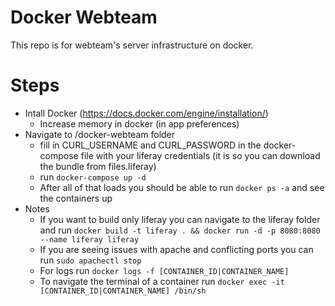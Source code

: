 # Docker Webteam
This repo is for webteam's server infrastructure on docker.

# Steps
* Intall Docker (https://docs.docker.com/engine/installation/)
	* Increase memory in docker (in app preferences)
* Navigate to /docker-webteam folder
	* fill in CURL_USERNAME and CURL_PASSWORD in the docker-compose file with your liferay credentials (it is so you can download the bundle from files.liferay)
	* run `docker-compose up -d`
	* After all of that loads you should be able to run `docker ps -a` and see the containers up
* Notes
	* If you want to build only liferay you can navigate to the liferay folder and run `docker build -t liferay . && docker run -d -p 8080:8080 --name liferay liferay`
	* If you are seeing issues with apache and conflicting ports you can run `sudo apachectl stop`
	* For logs run `docker logs -f [CONTAINER_ID|CONTAINER_NAME]`
	* To navigate the terminal of a container run  `docker exec -it [CONTAINER_ID|CONTAINER_NAME] /bin/sh`